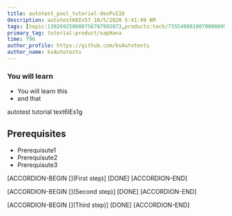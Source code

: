 ```yaml
---
title: autotest_pool_tutorial-desPvI1D
description: autotest68Iv57_10/5/2020 5:41:49 AM
tags: [topic:139269250608756787992873,products:tech/73554900100700000996,tutorial:experience/advanced]
primary_tag: tutorial:product/sapHana
time: 796
author_profile: https://github.com/ksAutotests
author_name: ksAutotests
---
```

### You will learn
- You will learn this
- and that

autotest tutorial text6lEs1g

## Prerequisites
- Prerequisute1
- Prerequisute2
- Prerequisute3

[ACCORDION-BEGIN [](First step)]
[DONE]
[ACCORDION-END]

[ACCORDION-BEGIN [](Second step)]
[DONE]
[ACCORDION-END]

[ACCORDION-BEGIN [](Third step)]
[DONE]
[ACCORDION-END]

